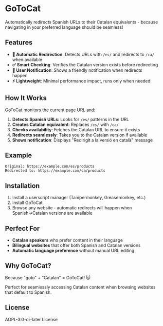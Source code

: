# GoToCat

Automatically redirects Spanish URLs to their Catalan equivalents - because navigating in your preferred language should be seamless!

## Features

- **🔄 Automatic Redirection**: Detects URLs with `/es/` and redirects to `/ca/` when available
- **✅ Smart Checking**: Verifies the Catalan version exists before redirecting
- **🔔 User Notification**: Shows a friendly notification when redirects happen
- **⚡ Lightweight**: Minimal performance impact, runs only when needed

## How It Works

GoToCat monitors the current page URL and:

1. **Detects Spanish URLs**: Looks for `/es/` patterns in the URL
2. **Creates Catalan equivalent**: Replaces `/es/` with `/ca/`
3. **Checks availability**: Fetches the Catalan URL to ensure it exists
4. **Redirects seamlessly**: Takes you to the Catalan version if available
5. **Shows notification**: Displays "Redirigit a la versió en català" message

## Example

```
Original: https://example.com/es/products
Redirected to: https://example.com/ca/products
```

## Installation

1. Install a userscript manager (Tampermonkey, Greasemonkey, etc.)
2. Install GoToCat
3. Browse any website - automatic redirects will happen when Spanish→Catalan versions are available

## Perfect For

- **Catalan speakers** who prefer content in their language
- **Bilingual websites** that offer both Spanish and Catalan versions
- **Automatic language preference** without manual URL editing

## Why GoToCat?

Because "goto" + "Catalan" = GoToCat! 🐱

Perfect for seamlessly accessing Catalan content when browsing websites that default to Spanish.

## License

AGPL-3.0-or-later License